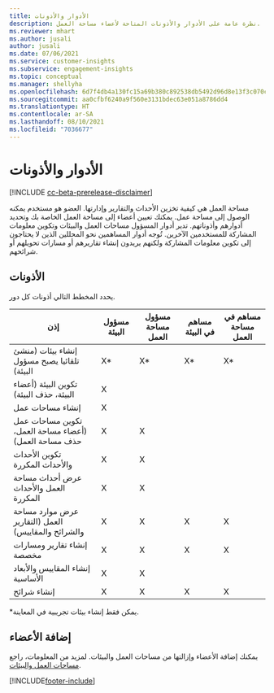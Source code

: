 ```yaml
---
title: الأدوار والأذونات
description: نظرة عامة على الأدوار والأذونات المتاحة لأعضاء مساحة العمل.
ms.reviewer: mhart
ms.author: jusali
author: jusali
ms.date: 07/06/2021
ms.service: customer-insights
ms.subservice: engagement-insights
ms.topic: conceptual
ms.manager: shellyha
ms.openlocfilehash: 6d7f4db4a130fc15a69b380c892538db5492d96d8e13f3c070c6a6b9bd098371
ms.sourcegitcommit: aa0cfbf6240a9f560e3131bdec63e051a8786dd4
ms.translationtype: HT
ms.contentlocale: ar-SA
ms.lasthandoff: 08/10/2021
ms.locfileid: "7036677"
---
```

# <a name="roles-and-permissions"></a>الأدوار والأذونات

[!INCLUDE [cc-beta-prerelease-disclaimer](includes/cc-beta-prerelease-disclaimer.md)]

مساحة العمل هي كيفية تخزين الأحداث والتقارير وإدارتها. العضو هو مستخدم يمكنه الوصول إلى مساحة عمل. يمكنك تعيين أعضاء إلى مساحة العمل الخاصة بك وتحديد أدوارهم وأذوناتهم. تدير أدوار المسؤول مساحات العمل والبيئات وتكوين معلومات المشاركة للمستخدمين الآخرين. تُوجه أدوار المساهمين نحو المحللين الذين لا يحتاجون إلى تكوين معلومات المشاركة ولكنهم يريدون إنشاء تقاريرهم أو مسارات تحويلهم أو شرائحهم.

## <a name="permissions"></a>الأذونات
  
يحدد المخطط التالي أذونات كل دور. 

| إذن | مسؤول البيئة | مسؤول مساحة العمل | مساهم في البيئة | مساهم في مساحة العمل | 
|--|--|--|--|--|
| إنشاء بيئات (منشئ تلقائيا يصبح مسؤول البيئة) | X* | X* | X* | X* |  
| تكوين البيئة (أعضاء البيئة، حذف البيئة) | X |  |  |  |  
| إنشاء مساحات عمل | X |  |  |  |  
| تكوين مساحات عمل (أعضاء مساحة العمل، حذف مساحة العمل) | X | X |  |  |  
| تكوين الأحداث والأحداث المكررة | X | X | |  |  
| عرض أحداث مساحة العمل والأحداث المكررة | X | X | |  |  
| عرض موارد مساحة العمل (التقارير والشرائح والمقاييس)| X | X | X | X |  
| إنشاء تقارير ومسارات مخصصة | X | X | X | X |  
| إنشاء المقاييس والأبعاد الأساسية| X | X |  |  |  
| إنشاء شرائح| X | X | X | X |  

*يمكن فقط إنشاء بيئات تجريبية في المعاينة. 

## <a name="add-members"></a>إضافة الأعضاء

يمكنك إضافة الأعضاء وإزالتها من مساحات العمل والبيئات. لمزيد من المعلومات، راجع [مساحات العمل والبيئات](manage-environments-workspaces.md).


[!INCLUDE[footer-include](../includes/footer-banner.md)]
